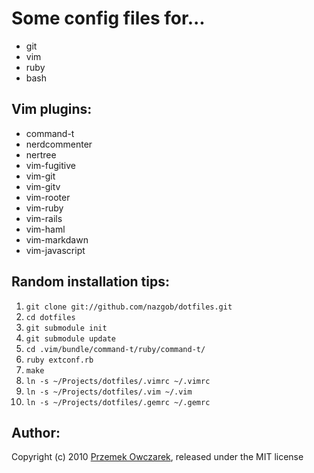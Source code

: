 Some config files for...
========================
- git
- vim
- ruby
- bash

Vim plugins:
------------
- command-t
- nerdcommenter
- nertree
- vim-fugitive
- vim-git
- vim-gitv
- vim-rooter
- vim-ruby
- vim-rails
- vim-haml
- vim-markdawn
- vim-javascript

Random installation tips:
-------------------------
1. `git clone git://github.com/nazgob/dotfiles.git`  
2. `cd dotfiles`  
3. `git submodule init`  
4. `git submodule update`  
5. `cd .vim/bundle/command-t/ruby/command-t/`  
6. `ruby extconf.rb`  
7. `make`  
8. `ln -s ~/Projects/dotfiles/.vimrc ~/.vimrc`  
9. `ln -s ~/Projects/dotfiles/.vim ~/.vim`  
9. `ln -s ~/Projects/dotfiles/.gemrc ~/.gemrc`  

Author:
------
Copyright (c) 2010 [Przemek Owczarek](http://twitter.com/powczarek), released under the MIT license
